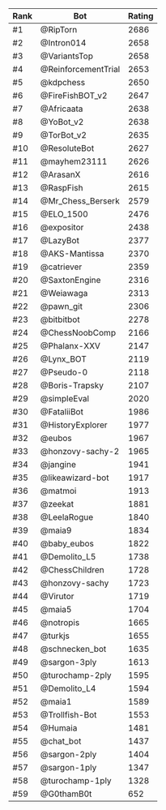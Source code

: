 Rank|Bot|Rating
---|---|---
#1|@RipTorn|2686
#2|@Intron014|2658
#3|@VariantsTop|2658
#4|@ReinforcementTrial|2653
#5|@kdpchess|2650
#6|@FireFishBOT_v2|2647
#7|@Africaata|2638
#8|@YoBot_v2|2638
#9|@TorBot_v2|2635
#10|@ResoluteBot|2627
#11|@mayhem23111|2626
#12|@ArasanX|2616
#13|@RaspFish|2615
#14|@Mr_Chess_Berserk|2579
#15|@ELO_1500|2476
#16|@expositor|2438
#17|@LazyBot|2377
#18|@AKS-Mantissa|2370
#19|@catriever|2359
#20|@SaxtonEngine|2316
#21|@Weiawaga|2313
#22|@pawn_git|2306
#23|@bitbitbot|2278
#24|@ChessNoobComp|2166
#25|@Phalanx-XXV|2147
#26|@Lynx_BOT|2119
#27|@Pseudo-0|2118
#28|@Boris-Trapsky|2107
#29|@simpleEval|2020
#30|@FataliiBot|1986
#31|@HistoryExplorer|1977
#32|@eubos|1967
#33|@honzovy-sachy-2|1965
#34|@jangine|1941
#35|@likeawizard-bot|1917
#36|@matmoi|1913
#37|@zeekat|1881
#38|@LeelaRogue|1840
#39|@maia9|1834
#40|@baby_eubos|1822
#41|@Demolito_L5|1738
#42|@ChessChildren|1728
#43|@honzovy-sachy|1723
#44|@Virutor|1719
#45|@maia5|1704
#46|@notropis|1665
#47|@turkjs|1655
#48|@schnecken_bot|1635
#49|@sargon-3ply|1613
#50|@turochamp-2ply|1595
#51|@Demolito_L4|1594
#52|@maia1|1589
#53|@Trollfish-Bot|1553
#54|@Humaia|1481
#55|@chat_bot|1437
#56|@sargon-2ply|1404
#57|@sargon-1ply|1347
#58|@turochamp-1ply|1328
#59|@G0thamB0t|652
